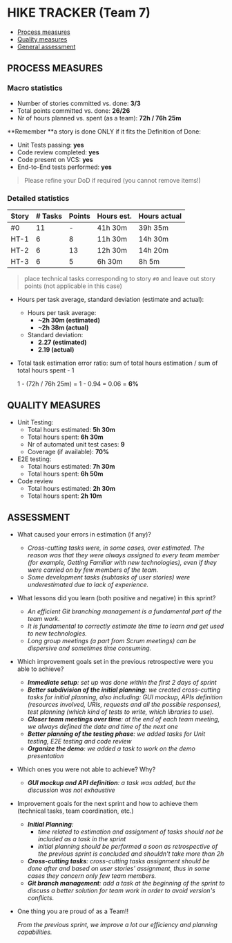 HIKE TRACKER (Team 7)
=====================================

- [Process measures](#process-measures)
- [Quality measures](#quality-measures)
- [General assessment](#assessment)

## PROCESS MEASURES 

### Macro statistics

- Number of stories committed vs. done: **3/3**
- Total points committed vs. done: **26/26**
- Nr of hours planned vs. spent (as a team): **72h / 76h 25m**

**Remember **a story is done ONLY if it fits the Definition of Done:

- Unit Tests passing: **yes**
- Code review completed: **yes**
- Code present on VCS: **yes**
- End-to-End tests performed: **yes**

> Please refine your DoD if required (you cannot remove items!) 

### Detailed statistics

| Story  | # Tasks | Points | Hours est. | Hours actual |
|--------|---------|--------|------------|--------------|
| #0 | 11 | - | 41h 30m | 39h 35m |
| HT-1 | 6 | 8 | 11h 30m | 14h 30m |
| HT-2  | 6 | 13 | 12h 30m | 14h 20m |
| HT-3 | 6 | 5 | 6h 30m | 8h 5m |


> place technical tasks corresponding to story `#0` and leave out story points (not applicable in this case)

- Hours per task average, standard deviation (estimate and actual): 

  - Hours per task average:
    - **~2h 30m (estimated)**
    - **~2h 38m (actual)**
  - Standard deviation:
    - **2.27 (estimated)**
    - **2.19 (actual)**

- Total task estimation error ratio: sum of total hours estimation / sum of total hours spent - 1

  1 - (72h / 76h 25m) = 1 - 0.94 = 0.06 = **6%**
  
  
## QUALITY MEASURES 

- Unit Testing:
  - Total hours estimated: **5h 30m**
  - Total hours spent: **6h 30m**
  - Nr of automated unit test cases: **9**
  - Coverage (if available): **70%**
- E2E testing:
  - Total hours estimated: **7h 30m**
  - Total hours spent: **6h 50m**
- Code review 
  - Total hours estimated: **2h 30m**
  - Total hours spent: **2h 10m**
  


## ASSESSMENT

- What caused your errors in estimation (if any)?
  - *Cross-cutting tasks were, in some cases, over estimated. The reason was that they were always assigned to every team member (for example, Getting Familiar with new technologies), even if they were carried on by few members of the team.*
  - *Some development tasks (subtasks of user stories) were underestimated due to lack of experience.*
- What lessons did you learn (both positive and negative) in this sprint?
  - *An efficient Git branching management is a fundamental part of the team work.*
  - *It is fundamental to correctly estimate the time to learn and get used to new technologies.*
  - *Long group meetings (a part from Scrum meetings) can be dispersive and sometimes time consuming.*
- Which improvement goals set in the previous retrospective were you able to achieve? 
  - ***Immediate setup**: set up was done within the first 2 days of sprint*
  - ***Better subdivision of the initial planning**: we created cross-cutting tasks for initial planning, also including: GUI mockup, APIs definition (resources involved, URIs, requests and all the possible responses), test planning (which kind of tests to write, which libraries to use).*
  - ***Closer team meetings over time**: at the end of each team meeting, we always defined the date and time of the next one*
  - ***Better planning of the testing phase**: we added tasks for Unit testing, E2E testing and code review*
  - ***Organize the demo**: we added a task to work on the demo presentation*
- Which ones you were not able to achieve? Why?
  -  ***GUI mockup and API definition**: a task was added, but the discussion was not exhaustive*

- Improvement goals for the next sprint and how to achieve them (technical tasks, team coordination, etc.)
  - ***Initial Planning**:* 
    - *time related to estimation and assignment of tasks should not be included as a task in the sprint*
    - *initial planning should be performed a soon as retrospective of the previous sprint is concluded and shouldn't take more than 2h*
  - ***Cross-cutting tasks**: cross-cutting tasks assignment should be done after and based on user stories' assignment, thus in some cases they concern only few team members.*
  - ***Git branch management**: add a task at the beginning of the sprint to discuss a better solution for team work in order to avoid version's conflicts.*

- One thing you are proud of as a Team!!

  *From the previous sprint, we improve a lot our efficiency and planning capabilities.*